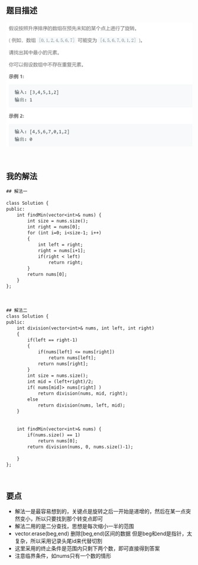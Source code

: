 ## 题目描述
![](img/153-description.png)

<br/>

## 我的解法
```
## 解法一

class Solution {
public:
    int findMin(vector<int>& nums) {
        int size = nums.size();
        int right = nums[0];
        for (int i=0; i<size-1; i++)
        {
            int left = right;
            right = nums[i+1];
            if(right < left)
                return right;          
        }
        return nums[0];
    }
};



## 解法二
class Solution {
public:
    int division(vector<int>& nums, int left, int right)
    {
        if(left == right-1)
        {
            if(nums[left] <= nums[right])
                return nums[left];
            return nums[right];
        } 
        int size = nums.size();
        int mid = (left+right)/2;
        if( nums[mid]> nums[right] )
            return division(nums, mid, right);
        else
            return division(nums, left, mid);
    }
    
    
    int findMin(vector<int>& nums) {
        if(nums.size() == 1)
            return nums[0];
        return division(nums, 0, nums.size()-1);
        
    }
};

```

<br/>

## 要点

- 解法一是最容易想到的，关键点是旋转之后一开始是递增的，然后在某一点突然变小，所以只要找到那个转变点即可
- 解法二用的是二分查找，思想是每次缩小一半的范围
- vector.erase(beg,end) 删除[beg,end)区间的数据 但是beg和end是指针，太复杂，所以采用记录头尾id来代替切割
- 这里采用的终止条件是范围内只剩下两个数，即可直接得到答案
- 注意临界条件，如nums只有一个数的情形